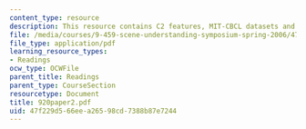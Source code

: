 ```yaml
---
content_type: resource
description: This resource contains C2 features, MIT-CBCL datasets and Caltech datasets.
file: /media/courses/9-459-scene-understanding-symposium-spring-2006/47f229d566eea26598cd7388b87e7244_920paper2.pdf
file_type: application/pdf
learning_resource_types:
- Readings
ocw_type: OCWFile
parent_title: Readings
parent_type: CourseSection
resourcetype: Document
title: 920paper2.pdf
uid: 47f229d5-66ee-a265-98cd-7388b87e7244
---
```

